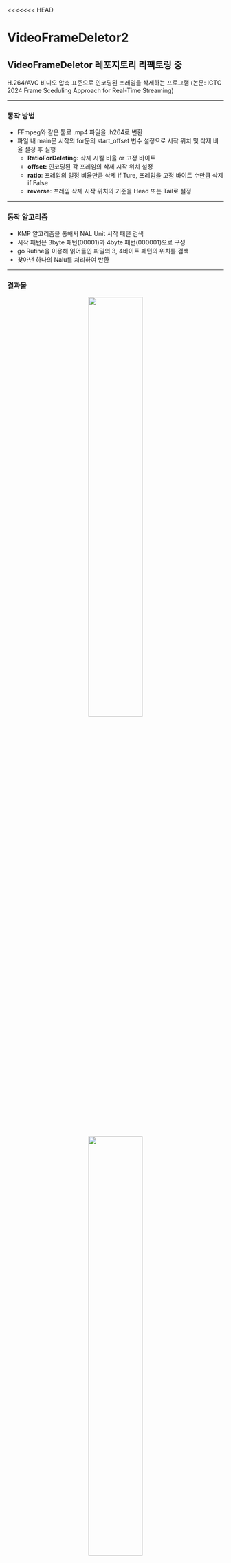 <<<<<<< HEAD
# VideoFrameDeletor2
 VideoFrameDeletor 레포지토리 리팩토링 중
 ---
H.264/AVC 비디오 압축 표준으로 인코딩된 프레임을 삭제하는 프로그램 
(논문: ICTC 2024 Frame Sceduling Approach for Real-Time Streaming)

---

### 동작 방법

- FFmpeg와 같은 툴로 .mp4 파일을 .h264로 변환
- 파일 내 main문 시작의 for문의 start_offset 변수 설정으로 시작 위치 및 삭제 비율 설정 후 실행
  - **RatioForDeleting:** 삭제 시킬 비율 or 고정 바이트
  - **offset:** 인코딩된 각 프레임의 삭제 시작 위치 설정
  - **ratio**: 프레임의 일정 비율만큼 삭제 if Ture, 프레임을 고정 바이트 수만큼 삭제 if False
  - **reverse**: 프레임 삭제 시작 위치의 기준을 Head 또는 Tail로 설정

---

### 동작 알고리즘

- KMP 알고리즘을 통해서 NAL Unit 시작 패턴 검색
- 시작 패턴은 3byte 패턴(00001)과 4byte 패턴(000001)으로 구성
- go Rutine을 이용해 읽어들인 파일의 3, 4바이트 패턴의 위치를 검색
- 찾아낸 하나의 Nalu를 처리하여 반환
---
### 결과물
<p align="center">
  <img src="https://github.com/user-attachments/assets/e48a3fff-27f9-4817-96ef-74f70928510a" align="center" width="50%">
  <img src="https://github.com/user-attachments/assets/9cb745bf-23d8-479a-a733-5ce04e31b11d" align="center" width="50%">  
  <figcation align = "cennter">
</p>
- 손상된 프레임을 디코딩 후 프레임 추출 결과(위: 원본 프레임, 아래: 200byte가 삭제된 프레임)
  
## 리팩토리 중
=======
# VideoFrameDeletor2
 VideoFrameDeletor 레포지토리 리팩토링 중
>>>>>>> 2733bf7e4d14cf0c45c26deb65bda28c0fa64344

